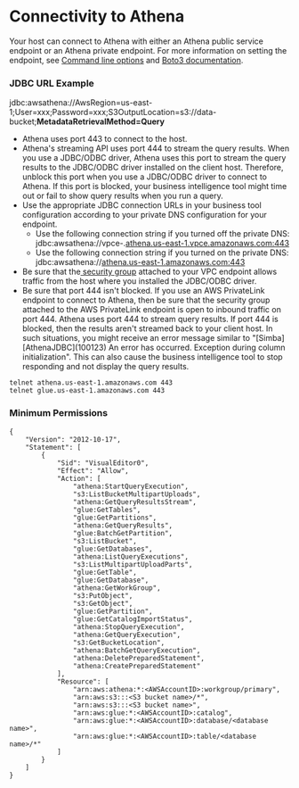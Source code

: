 # Connectivity to Athena

Your host can connect to Athena with either an Athena public service endpoint or an Athena private endpoint. For more information on setting the endpoint, see [Command line options](https://docs.aws.amazon.com/cli/latest/userguide/cli-configure-options.html) and [Boto3 documentation](https://boto3.amazonaws.com/v1/documentation/api/latest/reference/core/session.html).

### JDBC URL Example

jdbc:awsathena://AwsRegion=us-east-1;User=xxx;Password=xxx;S3OutputLocation=s3://data-bucket;**MetadataRetrievalMethod=Query**

* Athena uses port 443 to connect to the host.
* Athena's streaming API uses port 444 to stream the query results. When you use a JDBC/ODBC driver, Athena uses this port to stream the query results to the JDBC/ODBC driver installed on the client host. Therefore, unblock this port when you use a JDBC/ODBC driver to connect to Athena. If this port is blocked, your business intelligence tool might time out or fail to show query results when you run a query.
* Use the appropriate JDBC connection URLs in your business tool configuration according to your private DNS configuration for your endpoint.
  * Use the following connection string if you turned off the private DNS: jdbc:awsathena://vpce-.[athena.us-east-1.vpce.amazonaws.com:443](http://athena.us-east-1.vpce.amazonaws.com:443/)
  * Use the following connection string if you turned on the private DNS: jdbc:awsathena://[athena.us-east-1.amazonaws.com:443](http://athena.us-east-1.amazonaws.com:443/)
* Be sure that the[ security group](https://docs.aws.amazon.com/vpc/latest/privatelink/vpc-endpoints-access.html#vpc-endpoints-security-groups) attached to your VPC endpoint allows traffic from the host where you installed the JDBC/ODBC driver.
* Be sure that port 444 isn't blocked. If you use an AWS PrivateLink endpoint to connect to Athena, then be sure that the security group attached to the AWS PrivateLink endpoint is open to inbound traffic on port 444. Athena uses port 444 to stream query results. If port 444 is blocked, then the results aren't streamed back to your client host. In such situations, you might receive an error message similar to "\[Simba]\[AthenaJDBC]\(100123) An error has occurred. Exception during column initialization". This can also cause the business intelligence tool to stop responding and not display the query results.

```
telnet athena.us-east-1.amazonaws.com 443
telnet glue.us-east-1.amazonaws.com 443
```

### Minimum Permissions

```
{
    "Version": "2012-10-17",
    "Statement": [
        {
            "Sid": "VisualEditor0",
            "Effect": "Allow",
            "Action": [
                "athena:StartQueryExecution",
                "s3:ListBucketMultipartUploads",
                "athena:GetQueryResultsStream",
                "glue:GetTables",
                "glue:GetPartitions",
                "athena:GetQueryResults",
                "glue:BatchGetPartition",
                "s3:ListBucket",
                "glue:GetDatabases",
                "athena:ListQueryExecutions",
                "s3:ListMultipartUploadParts",
                "glue:GetTable",
                "glue:GetDatabase",
                "athena:GetWorkGroup",
                "s3:PutObject",
                "s3:GetObject",
                "glue:GetPartition",
                "glue:GetCatalogImportStatus",
                "athena:StopQueryExecution",
                "athena:GetQueryExecution",
                "s3:GetBucketLocation",
                "athena:BatchGetQueryExecution",
                "athena:DeletePreparedStatement",
                "athena:CreatePreparedStatement"
            ],
            "Resource": [
                "arn:aws:athena:*:<AWSAccountID>:workgroup/primary",
                "arn:aws:s3:::<S3 bucket name>/*",
                "arn:aws:s3:::<S3 bucket name>",
                "arn:aws:glue:*:<AWSAccountID>:catalog",
                "arn:aws:glue:*:<AWSAccountID>:database/<database name>",
                "arn:aws:glue:*:<AWSAccountID>:table/<database name>/*"
            ]
        }
    ]
}
```
